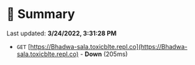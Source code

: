 # 📖 Summary
Last updated: **3/24/2022, 3:31:28 PM**

- `GET` [https://Bhadwa-sala.toxicblte.repl.co](https://Bhadwa-sala.toxicblte.repl.co) - **Down** (205ms)
